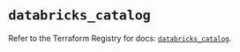 # `databricks_catalog`

Refer to the Terraform Registry for docs: [`databricks_catalog`](https://registry.terraform.io/providers/databricks/databricks/1.48.1/docs/resources/catalog).
